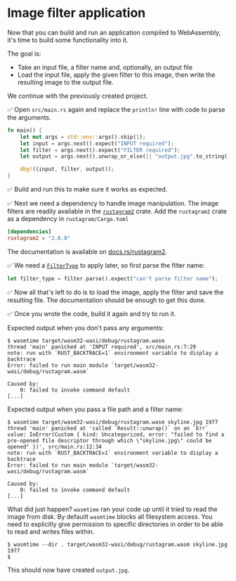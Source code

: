# Image filter application

Now that you can build and run an application compiled to WebAssembly,
it's time to build some functionality into it.

The goal is:

* Take an input file, a filter name and, optionally, an output file
* Load the input file, apply the given filter to this image, then write the resulting image to the output file.

We continue with the previously created project.

✅ Open `src/main.rs` again and replace the `println!` line with code to parse the arguments.

```rust
fn main() {
    let mut args = std::env::args().skip(1);
    let input = args.next().expect("INPUT required");
    let filter = args.next().expect("FILTER required");
    let output = args.next().unwrap_or_else(|| "output.jpg".to_string());

    dbg!((input, filter, output));
}
```

✅ Build and run this to make sure it works as expected.

✅ Next we need a dependency to handle image manipulation. The image filters are readily available in the [`rustagram2`](https://crates.io/crates/rustagram2) crate.
Add the `rustagram2` crate as a dependency in `rustagram/Cargo.toml`

```toml
[dependencies]
rustagram2 = "2.0.0"
```

The documentation is available on [docs.rs/rustagram2](https://docs.rs/rustagram2/2.0.0/rustagram/).

✅ We need a [`FilterType`](https://docs.rs/rustagram2/2.0.0/rustagram/enum.FilterType.html) to apply later, so first parse the filter name:

```rust
let filter_type = filter.parse().expect("can't parse filter name");
```

✅ Now all that's left to do is to load the image, apply the filter and save the resulting file. The documentation should be enough to get this done.

✅ Once you wrote the code, build it again and try to run it.

Expected output when you don't pass any arguments:

```console
$ wasmtime target/wasm32-wasi/debug/rustagram.wasm
thread 'main' panicked at 'INPUT required', src/main.rs:7:29
note: run with `RUST_BACKTRACE=1` environment variable to display a backtrace
Error: failed to run main module `target/wasm32-wasi/debug/rustagram.wasm`

Caused by:
    0: failed to invoke command default
[...]
```

Expected output when you pass a file path and a filter name:

```console
$ wasmtime target/wasm32-wasi/debug/rustagram.wasm skyline.jpg 1977
thread 'main' panicked at 'called `Result::unwrap()` on an `Err` value: IoError(Custom { kind: Uncategorized, error: "failed to find a pre-opened file descriptor through which \"skyline.jpg\" could be opened" })', src/main.rs:12:34
note: run with `RUST_BACKTRACE=1` environment variable to display a backtrace
Error: failed to run main module `target/wasm32-wasi/debug/rustagram.wasm`

Caused by:
    0: failed to invoke command default
[...]
```

What did just happen?
`wasmtime` ran your code up until it tried to read the image from disk.
By defauilt `wasmtime` blocks all filesystem access.
You need to explicitly give permission to specific directories in order to be able to read and writes files within.

```console
$ wasmtime --dir . target/wasm32-wasi/debug/rustagram.wasm skyline.jpg 1977
$
```

This should now have created `output.jpg`.
